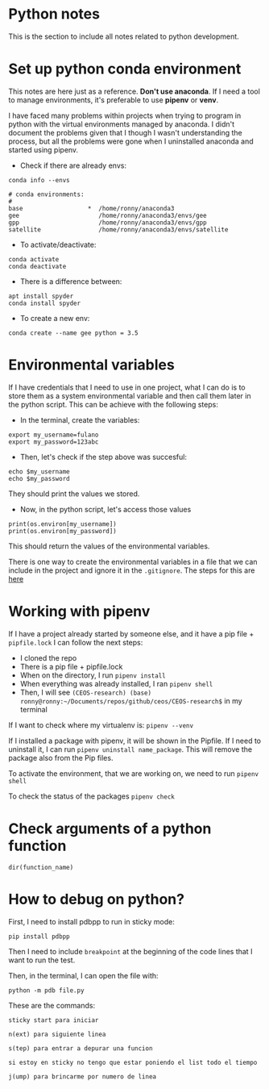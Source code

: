 # Python notes

This is the section to include all notes related to python development.


# **Set up python conda environment**

This notes are here just as a reference. **Don't use anaconda**. If I need
a tool to manage environments, it's preferable to use **pipenv** or **venv**.

I have faced many problems within projects when trying to program in python
with the virtual environments managed by anaconda. I didn't document the
problems given that I though I wasn't understanding the process, but all the
problems were gone when I uninstalled anaconda and started using pipenv.

 - Check if there are already envs:
 
```
conda info --envs

# conda environments:
#
base                  *  /home/ronny/anaconda3
gee                      /home/ronny/anaconda3/envs/gee
gpp                      /home/ronny/anaconda3/envs/gpp
satellite                /home/ronny/anaconda3/envs/satellite
```

 - To activate/deactivate:
 
```
conda activate
conda deactivate
```

 - There is a difference between:
 
```
apt install spyder
conda install spyder
```

 - To create a new env:
 
```
conda create --name gee python = 3.5
```

# Environmental variables

If I have credentials that I need to use in one project, what I can do is to
store them as a system environmental variable and then call them later in the
python script. This can be achieve with the following steps:

 - In the terminal, create the variables:

```
export my_username=fulano
export my_password=123abc
```

 - Then, let's check if the step above was succesful:

```
echo $my_username
echo $my_password
```

They should print the values we stored.

 - Now, in the python script, let's access those values

```
print(os.environ[my_username])
print(os.environ[my_password])
```

This should return the values of the environmental variables.

There is one way to create the environmental variables in a file that we can 
include in the project and ignore it in the `.gitignore`. The steps for this
are [here](https://developer.vonage.com/blog/21/10/01/python-environment-variables-a-primer#:~:text=Environment%20variables%20are%20variables%20you,it%20connects%20to%20the%20API.)

# Working with pipenv

If I have a project already started by someone else, and it have a pip file +
`pipfile.lock` I can follow the next steps: 

 - I cloned the repo
 - There is a pip file + pipfile.lock
 - When on the directory, I run `pipenv install`
 - When everything was already installed, I ran `pipenv shell`
 - Then, I will see `(CEOS-research) (base) ronny@ronny:~/Documents/repos/github/ceos/CEOS-research$` in my terminal
 
 If I want to check where my virtualenv is: `pipenv --venv`
 
 If I installed a package with pipenv, it will be shown in the Pipfile. If I 
 need to uninstall it, I can run `pipenv uninstall name_package`. This will 
 remove the package also from the Pip files.
 
 To activate the environment, that we are working on, we need to run `pipenv shell`
 
 To check the status of the packages `pipenv check`

# Check arguments of a python function

```
dir(function_name)
```

# How to debug on python?

First, I need to install pdbpp to run in sticky mode:

```
pip install pdbpp
```
Then I need to include `breakpoint` at the beginning of the code lines that
I want to run the test.

Then, in the terminal, I can open the file with:

```
python -m pdb file.py
```
 
These are the commands:

```
sticky start para iniciar

n(ext) para siguiente linea

s(tep) para entrar a depurar una funcion

si estoy en sticky no tengo que estar poniendo el list todo el tiempo

j(ump) para brincarme por numero de linea
```












